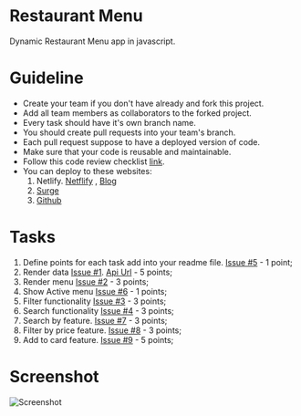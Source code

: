 # Restaurant Menu

Dynamic Restaurant Menu app in javascript.

# Guideline

- Create your team if you don't have already and fork this project.
- Add all team members as collaborators to the forked project.
- Every task should have it's own branch name.
- You should create pull requests into your team's branch.
- Each pull request suppose to have a deployed version of code.
- Make sure that your code is reusable and maintainable.
- Follow this code review checklist [link](https://gist.github.com/maratgaip/6182ca1c1d9ec3614e912b7165338570).
- You can deploy to these websites:
  1. Netlify. [Netflify](https://www.netlify.com/) , [Blog](https://www.netlify.com/blog/2016/09/29/a-step-by-step-guide-deploying-on-netlify/)
  2. [Surge](https://surge.sh/)
  3. [Github](https://pages.github.com/)

# Tasks

1. Define points for each task add into your readme file. [Issue #5](https://github.com/seytechschool/restaurant-menu/issues/5) - 1 point;
2. Render data [Issue #1](https://github.com/seytechschool/restaurant-menu/issues/1). [Api Url](https://gist.githubusercontent.com/maratgaip/44060c688fcf5f2b7b3985a6d15fdb1d/raw/e93c3dce0826d08c8c6e779cb5e6d9512c8fdced/restaurant-menu.json) - 5 points;
3. Render menu [Issue #2](https://github.com/seytechschool/restaurant-menu/issues/2) - 3 points;
4. Show Active menu [Issue #6](https://github.com/seytechschool/restaurant-menu/issues/6) - 1 points;
5. Filter functionality [Issue #3](https://github.com/seytechschool/restaurant-menu/issues/3) - 3 points;
6. Search functionality [Issue #4](https://github.com/seytechschool/restaurant-menu/issues/4) - 3 points;
7. Search by feature. [Issue #7](https://github.com/seytechschool/restaurant-menu/issues/7) - 3 points;
8. Filter by price feature. [Issue #8](https://github.com/seytechschool/restaurant-menu/issues/8) - 3 points;
9. Add to card feature. [Issue #9](https://github.com/seytechschool/restaurant-menu/issues/9) - 5 points;

# Screenshot

![Screenshot](./images/screenshot.png)
